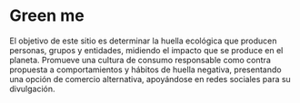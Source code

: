 Green me
========================

El objetivo de este sitio es determinar la huella ecológica que producen personas,
grupos y entidades, midiendo el impacto que se produce en el planeta. Promueve una
cultura de consumo responsable como contra propuesta a comportamientos y hábitos de 
huella negativa, presentando una opción de comercio alternativa, apoyándose en
redes sociales para su divulgación.